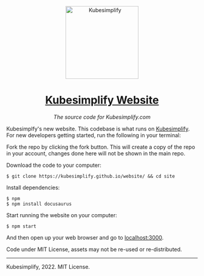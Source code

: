 <p align="center"><img width="192" img src="/static/branding/assets/png/icon/color.png" alt="Kubesimplify">

<h1 align="center"><a href="https://kubesimplify.github.io/website/">Kubesimplify Website </a></h1>
<p align="center"><i>The source code for Kubesimplify.com</i></p>

Kubesimplfy's new website. This codebase is what runs on [Kubesimplify](https://kubesimplify.github.io/website/). For new developers getting started, run the following in your terminal:

Fork the repo by clicking the fork button. This will create a copy of the repo in your account, changes done here will not be shown in the main repo. 
 
Download the code to your computer:

    $ git clone https://kubesimplify.github.io/website/ && cd site

Install dependencies:

    $ npm
    $ npm install docusaurus

Start running the website on your computer:

    $ npm start

And then open up your web browser and go to [localhost:3000](http://localhost:3000).


Code under MIT License, assets may not be re-used or re-distributed.

---

Kubesimplify, 2022. MIT License.

[Docusaurus]: https://docusaurus.io/
[Kubesimplfy theme]: https://github.com/kubesimplify/branding
